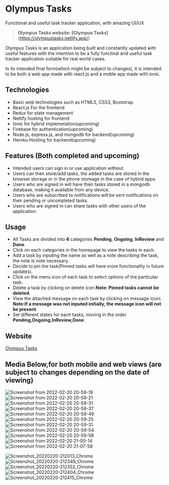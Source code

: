 # Olympus Tasks

Functional and useful task tracker application, with amazing UI/UX

> **Olympus Tasks website: [Olympus Tasks]**(https://olympustasks.netlify.app/)

Olympus Tasks is an application being built and constantly updated with useful features with the intention to be a fully functinal and useful task tracker application suitable for real world cases.

In its intended final form(which might be subject to changes), it is intended to be both a web app made with react.js and a moble app made with ionic.

## Technologies

- Basic web technologies such as HTML5, CSS3, Bootstrap
- React.js For the frontend
- Redux for state management
- Netlify hosting for frontend
- Ionic for hybrid implemetation(upcoming)
- Firebase for authentication(upcoming)
- Node.js, express.js, and mongodb for backend(upcoming)
- Heroku Hosting for backend(upcoming)

## Features (Both completed and upcoming)

- Intended users can sign in or use application without.
- Users can then store/add tasks, the added tasks are stored in the browser storage or in the phone storeage in the case of hybrid apps.
- Users who are signed in will have their tasks stored in a mongodb database, making it available from any device.
- Users who are subscribed to notifications will be sent notifications on their pending or uncompleted tasks.
- Users who are signed in can share tasks with other users of the application.

## Usage

- All Tasks are divided into **4** categories **Pending**, **Ongoing**, **InReview** and **Done**.
- Click on each categories in the homepage to view the tasks in each.
- Add a task by inputing the name as well as a note describing the task, the note is note necessary.
- Decide to pin the task(Pinned tasks will have more functionality in future updates).
- Click on the menu icon of each task to select options of the particular task.
- Delete a task by clicking on delete icon.**Note: Pinned tasks cannot be deleted**.
- View the attached message on each task by clicking on message iconi. **Note:If a message was not inputed initially, the message icon will not be present**.
- Set different states for each tasks, moving in the order **Pending,Ongoing,InReview,Done**.

## Website

[Olympus Tasks](https://olympustasks.netlify.app/)

## Media Below,for both mobile and web views (are subject to changes depending on the date of viewing)

![Screenshot from 2022-02-20 20-58-19](https://user-images.githubusercontent.com/55140896/154862330-d68777de-c9bf-4a6d-9165-944d085c2be9.png)
![Screenshot from 2022-02-20 20-58-21](https://user-images.githubusercontent.com/55140896/154862461-4263cb8e-91a3-4ece-99d8-8fc163967d0e.png)
![Screenshot from 2022-02-20 20-58-31](https://user-images.githubusercontent.com/55140896/154862466-e811c297-ac25-446e-9639-3d93d40e147b.png)
![Screenshot from 2022-02-20 20-58-37](https://user-images.githubusercontent.com/55140896/154862473-ef613291-7c2b-44d4-8594-db0fe08d6c6d.png)
![Screenshot from 2022-02-20 20-58-49](https://user-images.githubusercontent.com/55140896/154862478-310c24ec-4039-49b8-b270-61d0ae62bc4f.png)
![Screenshot from 2022-02-20 20-59-25](https://user-images.githubusercontent.com/55140896/154862482-2620c605-edef-487d-bdac-1dbd1868b02b.png)
![Screenshot from 2022-02-20 20-59-31](https://user-images.githubusercontent.com/55140896/154862493-d8e309ec-b5cd-4e3a-a7aa-fe94dafab1a1.png)
![Screenshot from 2022-02-20 20-59-54](https://user-images.githubusercontent.com/55140896/154862509-0c19d7e3-df0a-4d05-abcf-8a7080f4b2fc.png)
![Screenshot from 2022-02-20 20-59-58](https://user-images.githubusercontent.com/55140896/154862513-39f76037-4170-448a-93fd-6523243c243a.png)
![Screenshot from 2022-02-20 21-00-14](https://user-images.githubusercontent.com/55140896/154862520-ddc51a8e-8cd1-42a6-bf1a-a69c3bbd7b6b.png)
![Screenshot from 2022-02-20 21-07-58](https://user-images.githubusercontent.com/55140896/154862522-042b0028-2db4-4652-89d9-4fa6108979f5.png)

![Screenshot_20220220-212013_Chrome](https://user-images.githubusercontent.com/55140896/154863092-c9896341-13fd-4202-878b-7e8608add2b1.jpg)
![Screenshot_20220220-212349_Chrome](https://user-images.githubusercontent.com/55140896/154863117-cd5874fc-6578-4959-b23c-44dbef7f0fe1.jpg)
![Screenshot_20220220-212352_Chrome](https://user-images.githubusercontent.com/55140896/154863123-fb7bdc21-3d91-43e4-82eb-f0c6d44e3ff6.jpg)
![Screenshot_20220220-212404_Chrome](https://user-images.githubusercontent.com/55140896/154863137-5410644f-c943-4a84-921a-8d3a4802c126.jpg)
![Screenshot_20220220-212415_Chrome](https://user-images.githubusercontent.com/55140896/154863143-2e1f6bd3-402e-4afc-b5c3-62fc7d8faac4.jpg)
